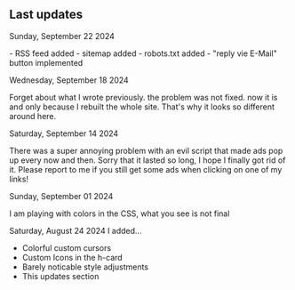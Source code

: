 ## Last updates

<date>Sunday, September 22 2024</date>
<p>
- RSS feed added
- sitemap added
- robots.txt added
- "reply vie E-Mail" button implemented
</p>

<date>Wednesday, September 18 2024</date>
<p>
    Forget about what I wrote previously. the problem was not fixed. now it is and only because I rebuilt the whole site. That's why it looks so different around here.
</p>

<date>Saturday, September 14 2024</date>
<p>
There was a super annoying problem with an evil script that made ads pop up every now and then. Sorry that it lasted so long, I hope I finally got rid of it. Please report to me if you still get some ads when clicking on one of my links!
</p>

<date>Sunday, September 01 2024</date>
<p>
I am playing with colors in the CSS, what you see is not final
</p>

<date>Saturday, August 24 2024</date>
I added...
- Colorful custom cursors
- Custom Icons in the h-card
- Barely noticable style adjustments
- This updates section